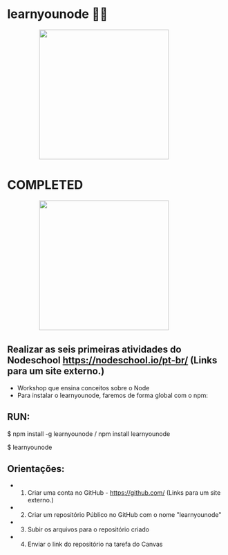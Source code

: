# learnyounode 👨‍💻
<p align="center">
  <img height="300" src="https://github.com/PedrohvFernandes/AtividadesDaFacul/blob/main/QuintoSemestre/Arquitetura%20de%20aplica%C3%A7%C3%B5es%20Web/learnyounode/Screenshots/Screen1.png">
  &nbsp;&nbsp;&nbsp;&nbsp;&nbsp;&nbsp;&nbsp;&nbsp;&nbsp;&nbsp;&nbsp;&nbsp;&nbsp;
</p>

# COMPLETED
<p align="center">
  <img height="300" src="https://github.com/PedrohvFernandes/AtividadesDaFacul/blob/main/QuintoSemestre/Arquitetura%20de%20aplica%C3%A7%C3%B5es%20Web/learnyounode/Screenshots/Conclus%C3%B5es.png">
  &nbsp;&nbsp;&nbsp;&nbsp;&nbsp;&nbsp;&nbsp;&nbsp;&nbsp;&nbsp;&nbsp;&nbsp;&nbsp;
</p>

## Realizar as seis primeiras atividades do Nodeschool  https://nodeschool.io/pt-br/ (Links para um site externo.)

- Workshop que ensina conceitos sobre o Node
- Para instalar o learnyounode, faremos de forma global com o npm:

## RUN:
$ npm install -g learnyounode / npm install learnyounode

$ learnyounode

## Orientações:

- 1) Criar uma conta no GitHub - https://github.com/ (Links para um site externo.)

- 2) Criar um repositório Público no GitHub com o nome "learnyounode"

- 3) Subir os arquivos para o repositório criado

- 4) Enviar o link do repositório na tarefa do Canvas
